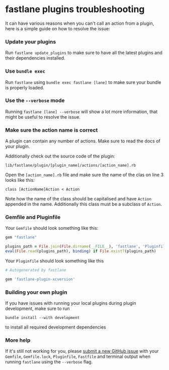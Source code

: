# fastlane plugins troubleshooting

It can have various reasons when you can't call an action from a plugin, here is a simple guide on how to resolve the issue:

### Update your plugins

Run `fastlane update_plugins` to make sure to have all the latest plugins and their dependencies installed.

### Use `bundle exec`

Run `fastlane` using `bundle exec fastlane [lane]` to make sure your bundle is properly loaded.

### Use the `--verbose` mode

Running `fastlane [lane] --verbose` will show a lot more information, that might be useful to resolve the issue.

### Make sure the action name is correct

A plugin can contain any number of actions. Make sure to read the docs of your plugin. 

Additionally check out the source code of the plugin: 

```
lib/fastlane/plugin/[plugin_name]/actions/[action_name].rb
```

Open the `[action_name].rb` file and make sure the name of the clas on line 3 looks like this:

```
class [ActionName]Action < Action
```

Note how the name of the class should be capitalised and have `Action` appended in the name. Additionally this class must be a subclass of `Action`.

### Gemfile and Pluginfile

Your `Gemfile` should look something like this:

```ruby
gem "fastlane"

plugins_path = File.join(File.dirname(__FILE__), 'fastlane', 'Pluginfile')
eval(File.read(plugins_path), binding) if File.exist?(plugins_path)
```

Your `Pluginfile` should look something like this

```ruby
# Autogenerated by fastlane

gem 'fastlane-plugin-xcversion'
```

### Building your own plugin

If you have issues with running your local plugins during plugin development, make sure to run 

```
bundle install --with development
```

to install all required development dependencies

### More help

If it's still not working for you, please [submit a new GitHub issue](https://github.com/fastlane/fastlane/issues/new) with your `Gemfile`, `Gemfile.lock`, `Pluginfile`, `Fastfile` and terminal output when running `fastlane` using the `--verbose` flag.
